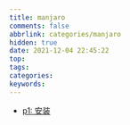```yaml
---
title: manjaro
comments: false
abbrlink: categories/manjaro
hidden: true
date: 2021-12-04 22:45:22
top:
tags:
categories:
keywords:
---
```

- [p1: 安装](https://jedsek.github.io/posts/manjaro-p1)
